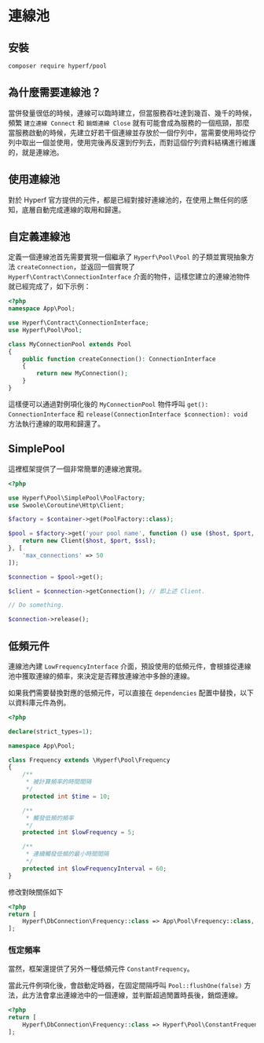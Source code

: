 # 連線池

## 安裝

```bash
composer require hyperf/pool
```

## 為什麼需要連線池？

當併發量很低的時候，連線可以臨時建立，但當服務吞吐達到幾百、幾千的時候，頻繁 `建立連線 Connect` 和 `銷燬連線 Close` 就有可能會成為服務的一個瓶頸，那麼當服務啟動的時候，先建立好若干個連線並存放於一個佇列中，當需要使用時從佇列中取出一個並使用，使用完後再反還到佇列去，而對這個佇列資料結構進行維護的，就是連線池。

## 使用連線池

對於 Hyperf 官方提供的元件，都是已經對接好連線池的，在使用上無任何的感知，底層自動完成連線的取用和歸還。

## 自定義連線池

定義一個連線池首先需要實現一個繼承了 `Hyperf\Pool\Pool` 的子類並實現抽象方法 `createConnection`，並返回一個實現了 `Hyperf\Contract\ConnectionInterface` 介面的物件，這樣您建立的連線池物件就已經完成了，如下示例：
```php
<?php
namespace App\Pool;

use Hyperf\Contract\ConnectionInterface;
use Hyperf\Pool\Pool;

class MyConnectionPool extends Pool
{
    public function createConnection(): ConnectionInterface
    {
        return new MyConnection();
    }
}
``` 
這樣便可以通過對例項化後的 `MyConnectionPool` 物件呼叫 `get(): ConnectionInterface` 和 `release(ConnectionInterface $connection): void` 方法執行連線的取用和歸還了。   

## SimplePool

這裡框架提供了一個非常簡單的連線池實現。

```php
<?php

use Hyperf\Pool\SimplePool\PoolFactory;
use Swoole\Coroutine\Http\Client;

$factory = $container->get(PoolFactory::class);

$pool = $factory->get('your pool name', function () use ($host, $port, $ssl) {
    return new Client($host, $port, $ssl);
}, [
    'max_connections' => 50
]);

$connection = $pool->get();

$client = $connection->getConnection(); // 即上述 Client.

// Do something.

$connection->release();

```

## 低頻元件

連線池內建 `LowFrequencyInterface` 介面，預設使用的低頻元件，會根據從連線池中獲取連線的頻率，來決定是否釋放連線池中多餘的連線。

如果我們需要替換對應的低頻元件，可以直接在 `dependencies` 配置中替換，以下以資料庫元件為例。

```php
<?php

declare(strict_types=1);

namespace App\Pool;

class Frequency extends \Hyperf\Pool\Frequency
{
    /**
     * 被計算頻率的時間間隔
     */
    protected int $time = 10;

    /**
     * 觸發低頻的頻率
     */
    protected int $lowFrequency = 5;

    /**
     * 連續觸發低頻的最小時間間隔
     */
    protected int $lowFrequencyInterval = 60;
}

```

修改對映關係如下

```php
<?php
return [
    Hyperf\DbConnection\Frequency::class => App\Pool\Frequency::class,
];
```

### 恆定頻率

當然，框架還提供了另外一種低頻元件 `ConstantFrequency`。

當此元件例項化後，會啟動定時器，在固定間隔呼叫 `Pool::flushOne(false)` 方法，此方法會拿出連線池中的一個連線，並判斷超過閒置時長後，銷燬連線。

```php
<?php
return [
    Hyperf\DbConnection\Frequency::class => Hyperf\Pool\ConstantFrequency::class,
];
```
